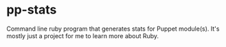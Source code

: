 # pp-stats
Command line ruby program that generates stats for Puppet module(s). It's 
mostly just a project for me to learn more about Ruby.